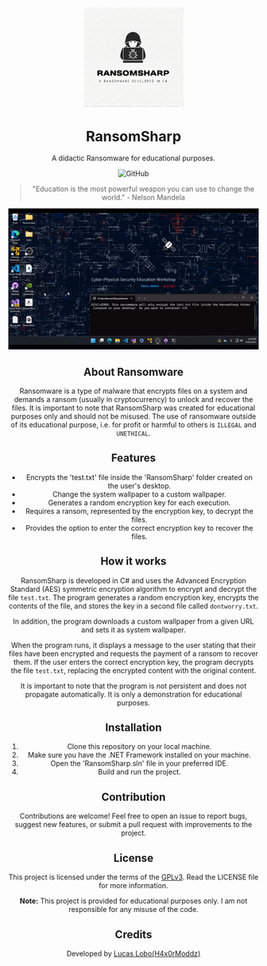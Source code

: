<div align="center">
  <img src="https://github.com/H4x0rModdz/RansomSharp/raw/main/RansomSharp_logo.png" alt="Logo do Projeto" width="200">

  # RansomSharp

  A didactic Ransomware for educational purposes.

  ![GitHub](https://img.shields.io/github/license/H4x0rModdz/RansomSharp.svg)

  > "Education is the most powerful weapon you can use to change the world." - Nelson Mandela

  <!-- Image or GIF demonstrating the operation of the project -->

  ![RansomSharp Demo](demo.gif)

  ## About Ransomware

  Ransomware is a type of malware that encrypts files on a system and demands a ransom (usually in cryptocurrency) to unlock and recover the files. It is important to note that RansomSharp was created for educational purposes only and should not be misused. The use of ransomware outside of its educational purpose, i.e. for profit or harmful to others is `ILLEGAL` and `UNETHICAL`.

  ## Features

  - Encrypts the 'test.txt' file inside the 'RansomSharp' folder created on the user's desktop.
  - Change the system wallpaper to a custom wallpaper.
  - Generates a random encryption key for each execution.
  - Requires a ransom, represented by the encryption key, to decrypt the files.
  - Provides the option to enter the correct encryption key to recover the files.

  ## How it works

  RansomSharp is developed in C# and uses the Advanced Encryption Standard (AES) symmetric encryption algorithm to encrypt and decrypt the file `test.txt`. The program generates a random encryption key, encrypts the contents of the file, and stores the key in a second file called `dontworry.txt`.

  In addition, the program downloads a custom wallpaper from a given URL and sets it as system wallpaper.

When the program runs, it displays a message to the user stating that their files have been encrypted and requests the payment of a ransom to recover them. If the user enters the correct encryption key, the program decrypts the file `test.txt`, replacing the encrypted content with the original content.

  It is important to note that the program is not persistent and does not propagate automatically. It is only a demonstration for educational purposes.

  ## Installation

  1. Clone this repository on your local machine.
  2. Make sure you have the .NET Framework installed on your machine.
  3. Open the 'RansomSharp.sln' file in your preferred IDE.
  4. Build and run the project.

  ## Contribution

Contributions are welcome! Feel free to open an issue to report bugs, suggest new features, or submit a pull request with improvements to the project.

  ## License

This project is licensed under the terms of the [GPLv3](LICENSE). Read the LICENSE file for more information.

**Note:** This project is provided for educational purposes only. I am not responsible for any misuse of the code.

## Credits

  Developed by [Lucas Lobo(H4x0rModdz)](https://github.com/H4x0rModdz)

</div>

